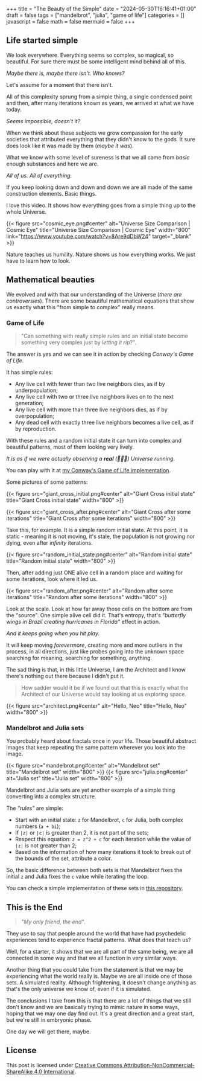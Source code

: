 +++
title = "The Beauty of the Simple"
date = "2024-05-30T16:16:41+01:00"
draft = false
tags = ["mandelbrot", "julia", "game of life"]
categories = []
javascript = false
math = false
mermaid = false
+++

## Life started simple

We look everywhere. Everything seems so complex, so magical, so beautiful. For sure there must be some intelligent mind behind all of this.

_Maybe there is, maybe there isn't. Who knows?_

Let's assume for a moment that there isn't.

All of this complexity sprung from a simple thing, a single condensed point and then, after many iterations known as years, we arrived at what we have today.

_Seems impossible, doesn't it?_

When we think about these subjects we grow compassion for the early societies that attributed everything that they didn't know to the gods. It sure does look like it was made by them (_maybe it was_).

What we know with some level of sureness is that we all came from _basic_ enough substances and here we are.

_All of us. All of everything._

If you keep looking down and down and down we are all made of the same construction elements. Basic things.

I love this video. It shows how everything goes from a simple thing up to the whole Universe.

{{< figure src="cosmic_eye.png#center" alt="Universe Size Comparison | Cosmic Eye" title="Universe Size Comparison | Cosmic Eye" width="800" link="<https://www.youtube.com/watch?v=8Are9dDbW24>" target="_blank" >}}

Nature teaches us humility.
Nature shows us how everything works.
We just have to learn how to look.

## Mathematical beauties

We evolved and with that our understanding of the Universe (_there are controversies_). There are some beautiful mathematical equations that show us exactly what this "from simple to complex" really means.

### Game of Life

>"Can something with really simple rules and an initial state become something very complex just by _letting it rip_?".

The answer is yes and we can see it in action by checking _Conway's Game of Life_.

It has simple rules:

- Any live cell with fewer than two live neighbors dies, as if by underpopulation;
- Any live cell with two or three live neighbors lives on to the next generation;
- Any live cell with more than three live neighbors dies, as if by overpopulation;
- Any dead cell with exactly three live neighbors becomes a live cell, as if by reproduction.

With these rules and a random initial state it can turn into complex and beautiful patterns, most of them  looking very lively.

_It is as if we were actually observing a **real** (🔵🐇🔴) Universe running._

You can play with it at [my Conway's Game of Life implementation](https://guilospanck.github.io/Conway-Game-Of-Life-React/).

Some pictures of some patterns:

{{< figure src="giant_cross_initial.png#center" alt="Giant Cross initial state" title="Giant Cross initial state" width="800" >}}

{{< figure src="giant_cross_after.png#center" alt="Giant Cross after some iterations" title="Giant Cross after some iterations" width="800" >}}

Take this, for example. It is a simple random initial state. At this point, it is static - meaning it is not moving, it's stale, the population is not growing nor dying, even after _infinity_ iterations.

{{< figure src="random_initial_state.png#center" alt="Random initial state" title="Random initial state" width="800" >}}

Then, after adding just ONE alive cell in a random place and waiting for some iterations, look where it led us.

{{< figure src="random_after.png#center" alt="Random after some iterations" title="Random after some iterations" width="800" >}}

Look at the scale. Look at how far away those cells on the bottom are from the "source". One simple alive cell did it. That's entropy, that's _"butterfly wings in Brazil creating hurricanes in Florida"_ effect in action.

_And it keeps going when you hit play._

It will keep moving _forevermore_, creating more and more outliers in the process, in all directions, just like probes going into the unknown space searching for meaning; searching for something, anything.

The sad thing is that, in this little Universe, I am the Architect and I know there's nothing out there because I didn't put it.

> How sadder would it be if we found out that this is exactly what the Architect of our Universe would say looking at us exploring space.

{{< figure src="architect.png#center" alt="Hello, Neo" title="Hello, Neo" width="800" >}}

### Mandelbrot and Julia sets

You probably heard about fractals once in your life. Those beautiful abstract images that keep repeating the same pattern wherever you look into the image.

{{< figure src="mandelbrot.png#center" alt="Mandelbrot set" title="Mandelbrot set" width="800" >}}
{{< figure src="julia.png#center" alt="Julia set" title="Julia set" width="800" >}}

Mandelbrot and Julia sets are yet another example of a simple thing converting into a complex structure.

The _"rules"_ are simple:

- Start with an initial state: `z` for Mandelbrot, `c` for Julia, both complex numbers (`a + bi`);
- If `|z|` or `|c|` is greater than 2, it is not part of the sets;
- Respect this equation: `z = z^2 + c` for each iteration while the value of `|z|` is not greater than 2;
- Based on the information of how many iterations it took to break out of the bounds of the set, attribute a color.

So, the basic difference between both sets is that Mandelbrot fixes the initial `z` and Julia fixes the `c` value while iterating the loop.

You can check a simple implementation of these sets in [this repository](https://github.com/Guilospanck/mandelbrot-julia-sets).

## This is the End

> _"My only friend, the end"_.

They use to say that people around the world that have had psychedelic experiences tend to experience fractal patterns. What does that teach us?

Well, for a starter, it shows that we are all part of the same being, we are all connected in some way and that we all function in very similar ways.

Another thing that you could take from the statement is that we may be experiencing what the world really is. Maybe we are all inside one of those sets. A simulated reality. Although frightening, it doesn't change anything as that's the only universe we know of, even if it is simulated.

The conclusions I take from this is that there are a lot of things that we still don't know and we are basically trying to mimic nature in some ways, hoping that we may one day find out. It's a great direction and a great start, but we're still in embryonic phase.

One day we will get there, maybe.

## License

This post is licensed under [Creative Commons Attribution-NonCommercial-ShareAlike 4.0 International][cc-by-nc-sa].

[cc-by-nc-sa]: http://creativecommons.org/licenses/by-nc-sa/4.0/
